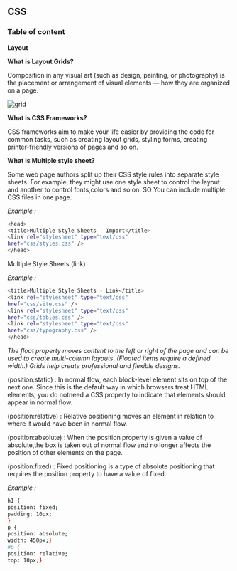 ## CSS

### Table of content

**Layout**

**What is Layout Grids?**

Composition in any visual art (such as design, painting, or photography) is the placement or arrangement of visual elements — how they are organized on a page.

![grid](https://xd.adobe.com/ideas/wp-content/uploads/2020/04/css-grid-layout-tutorial.jpg)

**What is CSS Frameworks?**

CSS frameworks aim to make your life easier by providing the code for common tasks, such as creating layout grids, styling forms, creating printer-friendly versions of pages and so on.

**What is Multiple style sheet?**

Some web page authors split up their CSS style rules into separate style sheets. For example, they might use one style sheet to control the layout and another to control fonts,colors and so on. SO You can include multiple CSS files in one page.

*Example :* 

```bash
<head>
<title>Multiple Style Sheets - Import</title>
<link rel="stylesheet" type="text/css"
href="css/styles.css" />
</head>
```
Multiple Style Sheets (link)

*Example :* 

```bash
<title>Multiple Style Sheets - Link</title>
<link rel="stylesheet" type="text/css"
href="css/site.css" />
<link rel="stylesheet" type="text/css"
href="css/tables.css" />
<link rel="stylesheet" type="text/css"
href="css/typography.css" />
</head>
```

*The float property moves content to the left or right of the page and can be used to create multi-column layouts. (Floated items require a defined width.)*
*Grids help create professional and flexible designs.*

(position:static) : In normal flow, each block-level element sits on top of the next one. Since this is the default way in which browsers treat HTML elements, you do notneed a CSS property to indicate that elements should appear in normal flow.

(position:relative) : Relative positioning moves an element in relation to where it would have been in normal flow.

(position:absolute) : When the position property is given a value of absolute,the box is taken out of normal flow and no longer affects the position of other elements on the page.

(position:fixed) : Fixed positioning is a type of absolute positioning that requires the position property to have a value of fixed.

*Example :* 

```bash
h1 {
position: fixed;
padding: 10px;
}
p {
position: absolute;
width: 450px;}
#p {
position: relative;
top: 10px;}
```





 







